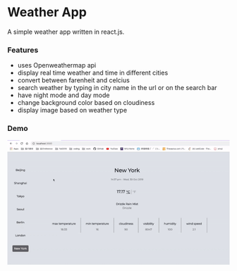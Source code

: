 # Weather App

A simple weather app written in react.js.

### Features

* uses Openweathermap api
* display real time weather and time in different cities
* convert between farenheit and celcius
* search weather by typing in city name in the url or on the search bar
* have night mode and day mode
* change background color based on cloudiness
* display image based on weather type


### Demo


![](weather-app-demo.gif)
